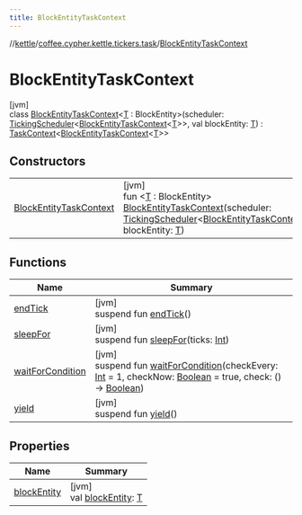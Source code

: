 ```yaml
---
title: BlockEntityTaskContext
---
```

//[kettle](../../../index.html)/[coffee.cypher.kettle.tickers.task](../index.html)/[BlockEntityTaskContext](index.html)



# BlockEntityTaskContext



[jvm]\
class [BlockEntityTaskContext](index.html)&lt;[T](index.html) : BlockEntity&gt;(scheduler: [TickingScheduler](../../coffee.cypher.kettle.scheduler/-ticking-scheduler/index.html)&lt;[BlockEntityTaskContext](index.html)&lt;[T](index.html)&gt;&gt;, val blockEntity: [T](index.html)) : [TaskContext](../../coffee.cypher.kettle.scheduler/-task-context/index.html)&lt;[BlockEntityTaskContext](index.html)&lt;[T](index.html)&gt;&gt;



## Constructors


| | |
|---|---|
| [BlockEntityTaskContext](-block-entity-task-context.html) | [jvm]<br>fun &lt;[T](index.html) : BlockEntity&gt; [BlockEntityTaskContext](-block-entity-task-context.html)(scheduler: [TickingScheduler](../../coffee.cypher.kettle.scheduler/-ticking-scheduler/index.html)&lt;[BlockEntityTaskContext](index.html)&lt;[T](index.html)&gt;&gt;, blockEntity: [T](index.html)) |


## Functions


| Name | Summary |
|---|---|
| [endTick](../../coffee.cypher.kettle.scheduler/-task-context/end-tick.html) | [jvm]<br>suspend fun [endTick](../../coffee.cypher.kettle.scheduler/-task-context/end-tick.html)() |
| [sleepFor](../../coffee.cypher.kettle.scheduler/-task-context/sleep-for.html) | [jvm]<br>suspend fun [sleepFor](../../coffee.cypher.kettle.scheduler/-task-context/sleep-for.html)(ticks: [Int](https://kotlinlang.org/api/latest/jvm/stdlib/kotlin/-int/index.html)) |
| [waitForCondition](../../coffee.cypher.kettle.scheduler/-task-context/wait-for-condition.html) | [jvm]<br>suspend fun [waitForCondition](../../coffee.cypher.kettle.scheduler/-task-context/wait-for-condition.html)(checkEvery: [Int](https://kotlinlang.org/api/latest/jvm/stdlib/kotlin/-int/index.html) = 1, checkNow: [Boolean](https://kotlinlang.org/api/latest/jvm/stdlib/kotlin/-boolean/index.html) = true, check: () -&gt; [Boolean](https://kotlinlang.org/api/latest/jvm/stdlib/kotlin/-boolean/index.html)) |
| [yield](../../coffee.cypher.kettle.scheduler/-task-context/yield.html) | [jvm]<br>suspend fun [yield](../../coffee.cypher.kettle.scheduler/-task-context/yield.html)() |


## Properties


| Name | Summary |
|---|---|
| [blockEntity](block-entity.html) | [jvm]<br>val [blockEntity](block-entity.html): [T](index.html) |

